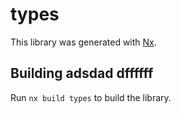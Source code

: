# types

This library was generated with [Nx](https://nx.dev).

## Building adsdad dffffff

Run `nx build types` to build the library.

